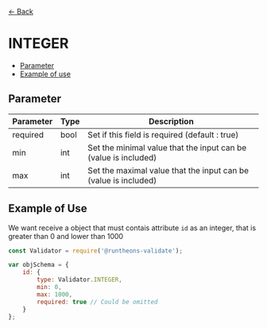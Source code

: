 [<- Back](https://github.com/iamousseni/runtheons-validate/tree/2.4.3#type)

# INTEGER

- [Parameter](https://github.com/iamousseni/runtheons-validate/tree/2.4.3/doc/integer#parameter)
- [Example of use](https://github.com/iamousseni/runtheons-validatetree/2.4.3/doc/integer#example-of-use)

## Parameter

| Parameter | Type | Description                                                     |
| --------- | ---- | --------------------------------------------------------------- |
| required  | bool | Set if this field is required (default : true)                  |
| min       | int  | Set the minimal value that the input can be (value is included) |
| max       | int  | Set the maximal value that the input can be (value is included) |

## Example of Use

We want receive a object that must contais attribute `id` as an integer, that is greater than 0 and lower than 1000

```javascript
const Validator = require('@runtheons-validate');

var objSchema = {
	id: {
		type: Validator.INTEGER,
		min: 0,
		max: 1000,
		required: true // Could be omitted
	}
};
```

